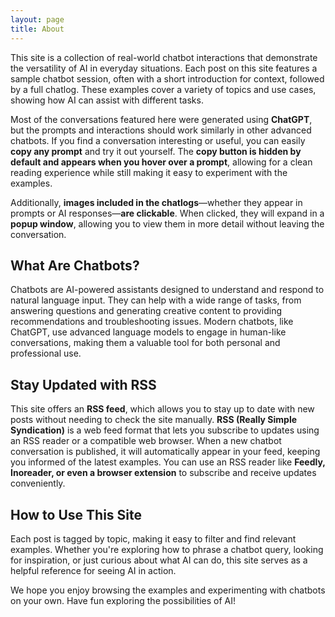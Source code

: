 ```yaml
---
layout: page
title: About
---
```


This site is a collection of real-world chatbot interactions that demonstrate the versatility of AI in everyday situations. Each post on this site features a sample chatbot session, often with a short introduction for context, followed by a full chatlog. These examples cover a variety of topics and use cases, showing how AI can assist with different tasks.  

Most of the conversations featured here were generated using **ChatGPT**, but the prompts and interactions should work similarly in other advanced chatbots. If you find a conversation interesting or useful, you can easily **copy any prompt** and try it out yourself. The **copy button is hidden by default and appears when you hover over a prompt**, allowing for a clean reading experience while still making it easy to experiment with the examples.  

Additionally, **images included in the chatlogs**—whether they appear in prompts or AI responses—**are clickable**. When clicked, they will expand in a **popup window**, allowing you to view them in more detail without leaving the conversation.  

## What Are Chatbots?  

Chatbots are AI-powered assistants designed to understand and respond to natural language input. They can help with a wide range of tasks, from answering questions and generating creative content to providing recommendations and troubleshooting issues. Modern chatbots, like ChatGPT, use advanced language models to engage in human-like conversations, making them a valuable tool for both personal and professional use.  

## Stay Updated with RSS  

This site offers an **RSS feed**, which allows you to stay up to date with new posts without needing to check the site manually. **RSS (Really Simple Syndication)** is a web feed format that lets you subscribe to updates using an RSS reader or a compatible web browser. When a new chatbot conversation is published, it will automatically appear in your feed, keeping you informed of the latest examples. You can use an RSS reader like **Feedly, Inoreader, or even a browser extension** to subscribe and receive updates conveniently.  

## How to Use This Site  

Each post is tagged by topic, making it easy to filter and find relevant examples. Whether you're exploring how to phrase a chatbot query, looking for inspiration, or just curious about what AI can do, this site serves as a helpful reference for seeing AI in action.  

We hope you enjoy browsing the examples and experimenting with chatbots on your own. Have fun exploring the possibilities of AI!